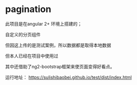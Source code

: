 # pagination

此项目是在angular 2+ 环境上搭建的；

自定义的分页组件

但因这上传的是测试案例，所以数据都是取得本地数据

但本人已经在项目中使用过

其中还借助了ng2-bootstrap框架来使页面变得好看点。

运行地址： https://sulishibaobei.github.io/test/dist/index.html

